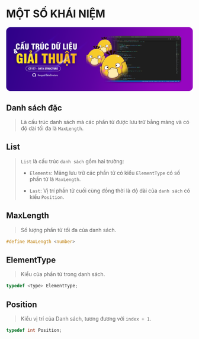 # MỘT SỐ KHÁI NIỆM

![banner](../assets/images/ctdlvgt-banner.png)

## Danh sách đặc

> Là cấu trúc danh sách mà các phần tử được lưu trữ bằng mảng và có độ dài tối đa là `MaxLength`.

## List

> `List` là cấu trúc `danh sách` gồm hai trường:
>
> - `Elements`: Mảng lưu trữ các phần tử có kiểu `ElementType` có số phần tử là `MaxLength`.
>
> - `Last`: Vị trí phần tử cuối cùng đồng thời là độ dài của `danh sách` có kiểu `Position`.

## MaxLength

> Số lượng phần tử tối đa của danh sách.

```c
#define MaxLength <number>
```

## ElementType

> Kiểu của phần tử trong danh sách.

```c
typedef <type> ElementType;
```

## Position

> Kiểu vị trí của Danh sách, tương đương với `index + 1`.

```c
typedef int Position;
```
